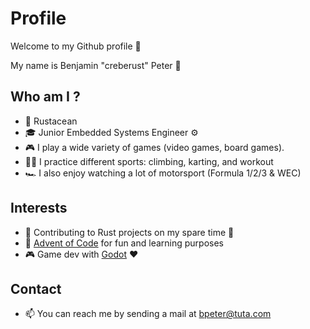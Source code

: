 # Profile

Welcome to my Github profile 🚀

My name is Benjamin "creberust" Peter 👋

## Who am I ?

- 🦀 Rustacean
- 🎓 Junior Embedded Systems Engineer ⚙️
- 🎮 I play a wide variety of games (video games, board games).
- 🧗‍♂️ I practice different sports: climbing, karting, and workout
- 🏎️ I also enjoy watching a lot of motorsport (Formula 1/2/3 & WEC)

## Interests

- 📖 Contributing to Rust projects on my spare time 🦀
- 🎄 [Advent of Code](https://github.com/creberust/advent-of-code) for fun and learning purposes
- 🎮 Game dev with [Godot](https://godotengine.org/) ❤️

## Contact

- 📫 You can reach me by sending a mail at bpeter@tuta.com
